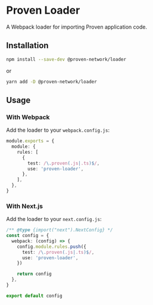 # Proven Loader

A Webpack loader for importing Proven application code.

## Installation

```bash
npm install --save-dev @proven-network/loader
```

or

```bash
yarn add -D @proven-network/loader
```

## Usage

### With Webpack

Add the loader to your `webpack.config.js`:

```typescript
module.exports = {
  module: {
    rules: [
      {
        test: /\.proven(.js|.ts)$/,
        use: 'proven-loader',
      },
    ],
  },
}
```

### With Next.js

Add the loader to your `next.config.js`:

```typescript
/** @type {import("next").NextConfig} */
const config = {
  webpack: (config) => {
    config.module.rules.push({
      test: /\.proven(.js|.ts)$/,
      use: 'proven-loader',
    })

    return config
  },
}

export default config
```

